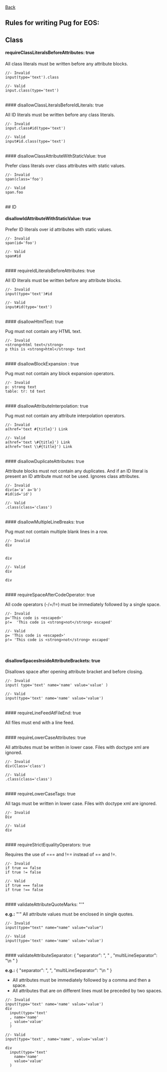 [Back](https://gitlab.com/SUSE-UIUX/eos/wikis/home#developing-the-eos-project)


## Rules for writing Pug for EOS:


## Class

#### requireClassLiteralsBeforeAttributes: true

All class literals must be written before any attribute blocks.

```
//- Invalid 
input(type='text').class  

//- Valid 
input.class(type='text')

```

<br>
#### disallowClassLiteralsBeforeIdLiterals: true

All ID literals must be written before any class literals.

```
//- Invalid 
input.class#id(type='text') 

//- Valid 
input#id.class(type='text')

```
<br>
#### disallowClassAttributeWithStaticValue: true

Prefer class literals over class attributes with static values.

```
//- Invalid 
span(class='foo')  

//- Valid 
span.foo

```

<br>
## ID

#### disallowIdAttributeWithStaticValue: true

Prefer ID literals over id attributes with static values.

```
//- Invalid 
span(id='foo')  

//- Valid 
span#id
```

<br>
#### requireIdLiteralsBeforeAttributes: true

All ID literals must be written before any attribute blocks.

```
//- Invalid 
input(type='text')#id  

//- Valid 
input#id(type='text')
```

<br>
#### disallowHtmlText: true

Pug must not contain any HTML text.

```
//- Invalid 
<strong>html text</strong> 
p this is <strong>html</strong> text
```

<br>
#### disallowBlockExpansion : true

Pug must not contain any block expansion operators.

```
//- Invalid 
p: strong text 
table: tr: td text
```

<br>
#### disallowAttributeInterpolation: true

Pug must not contain any attribute interpolation operators.

```
//- Invalid 
a(href='text #{title}') Link 

//- Valid 
a(href='text \#{title}') Link 
a(href='text \\#{title}') Link
```

<br>
#### disallowDuplicateAttributes: true

Attribute blocks must not contain any duplicates. And if an ID literal is present an ID attribute must not be used. Ignores class attributes.

```
//- Invalid 
div(a='a' a='b') 
#id(id='id')  

//- Valid 
.class(class='class')
```

<br>
#### disallowMultipleLineBreaks: true

Pug must not contain multiple blank lines in a row.

```
//- Invalid 
div   


div  

//- Valid 
div  

div
```

<br>
#### requireSpaceAfterCodeOperator: true

All code operators (-/=/!=) must be immediately followed by a single space.

```
//- Invalid 
p='This code is <escaped>' 
p!=  'This code is <strong>not</strong> escaped'  

//- Valid 
p= 'This code is <escaped>' 
p!= 'This code is <strong>not</strong> escaped'
```
<br>

#### disallowSpacesInsideAttributeBrackets: true

Disallows space after opening attribute bracket and before closing.

```
//- Invalid 
input( type='text' name='name' value='value' )  

//- Valid 
input(type='text' name='name' value='value')
```

<br>
#### requireLineFeedAtFileEnd: true

All files must end with a line feed.

<br>
#### requireLowerCaseAttributes: true

All attributes must be written in lower case. Files with doctype xml are ignored.

```
//- Invalid 
div(Class='class')  

//- Valid 
.class(class='class')
```

<br>
#### requireLowerCaseTags: true

All tags must be written in lower case. Files with doctype xml are ignored.

```
//- Invalid 
Div

//- Valid 
div
```

<br>
#### requireStrictEqualityOperators: true

Requires the use of === and !== instead of == and !=.

```
//- Invalid 
if true == false 
if true != false  

//- Valid 
if true === false 
if true !== false
```

<br>
#### validateAttributeQuoteMarks: "'"

**e.g.:** "'"
All attribute values must be enclosed in single quotes.

```
//- Invalid 
input(type="text" name="name" value="value")  

//- Valid 
input(type='text' name='name' value='value')
```

<br>
#### validateAttributeSeparator:
  { "separator": ", "
  , "multiLineSeparator": "\n  "
  }

**e.g.:** { "separator": ", ", "multiLineSeparator": "\n " }

- All attributes must be immediately followed by a comma and then a space.
- All attributes that are on different lines must be preceded by two spaces.

```
//- Invalid 
input(type='text' name='name' value='value') 
div   
  input(type='text'   
  , name='name'   
  , value='value'
  )  

//- Valid
input(type='text', name='name', value='value') 

div   
  input(type='text'   
    name='name'   
    value='value' 
  )
```



